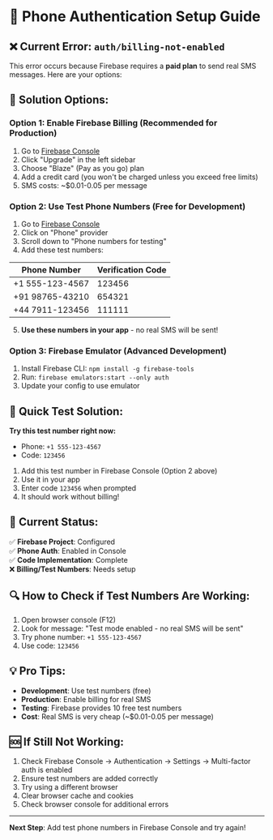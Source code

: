 # 📱 Phone Authentication Setup Guide

## ❌ Current Error: `auth/billing-not-enabled`

This error occurs because Firebase requires a **paid plan** to send real SMS messages. Here are your options:

## 🔧 Solution Options:

### **Option 1: Enable Firebase Billing (Recommended for Production)**
1. Go to [Firebase Console](https://console.firebase.google.com/project/lawhub-10c9e)
2. Click "Upgrade" in the left sidebar
3. Choose "Blaze" (Pay as you go) plan
4. Add a credit card (you won't be charged unless you exceed free limits)
5. SMS costs: ~$0.01-0.05 per message

### **Option 2: Use Test Phone Numbers (Free for Development)**
1. Go to [Firebase Console](https://console.firebase.google.com/project/lawhub-10c9e/authentication/providers)
2. Click on "Phone" provider
3. Scroll down to "Phone numbers for testing"
4. Add these test numbers:

| Phone Number    | Verification Code |
|----------------|-------------------|
| +1 555-123-4567 | 123456           |
| +91 98765-43210 | 654321           |
| +44 7911-123456 | 111111           |

5. **Use these numbers in your app** - no real SMS will be sent!

### **Option 3: Firebase Emulator (Advanced Development)**
1. Install Firebase CLI: `npm install -g firebase-tools`
2. Run: `firebase emulators:start --only auth`
3. Update your config to use emulator

## 🚀 Quick Test Solution:

**Try this test number right now:**
- Phone: `+1 555-123-4567`
- Code: `123456`

1. Add this test number in Firebase Console (Option 2 above)
2. Use it in your app
3. Enter code `123456` when prompted
4. It should work without billing!

## 📝 Current Status:

✅ **Firebase Project**: Configured  
✅ **Phone Auth**: Enabled in Console  
✅ **Code Implementation**: Complete  
❌ **Billing/Test Numbers**: Needs setup  

## 🔍 How to Check if Test Numbers Are Working:

1. Open browser console (F12)
2. Look for message: "Test mode enabled - no real SMS will be sent"
3. Try phone number: `+1 555-123-4567`
4. Use code: `123456`

## 💡 Pro Tips:

- **Development**: Use test numbers (free)
- **Production**: Enable billing for real SMS
- **Testing**: Firebase provides 10 free test numbers
- **Cost**: Real SMS is very cheap (~$0.01-0.05 per message)

## 🆘 If Still Not Working:

1. Check Firebase Console → Authentication → Settings → Multi-factor auth is enabled
2. Ensure test numbers are added correctly
3. Try using a different browser
4. Clear browser cache and cookies
5. Check browser console for additional errors

---

**Next Step**: Add test phone numbers in Firebase Console and try again!
